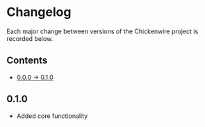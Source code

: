 # Changelog
Each major change between versions of the Chickenwire project is recorded
below.

## Contents
- [0.0.0 -> 0.1.0](#0.1.0)

## 0.1.0
- Added core functionality
